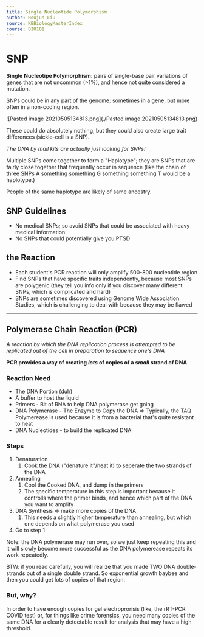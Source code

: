 ```yaml
---
title: Single Nucleotide Polymorphism
author: Houjun Liu
source: KBBiologyMasterIndex
course: BIO101
---
```


# SNP 
**Single Nucleotipe Polymorphism**: pairs of single-base pair variations of genes that are not uncommon (>1%), and hence not quite considered a mutation.

SNPs could be in any part of the genome: sometimes in a gene, but more often in a non-coding region.

![Pasted image 20210505134813.png](./Pasted image 20210505134813.png)

These could do absolutely nothing, but they could also create large trait differences (sickle-cell is a SNP).

_The DNA by mail kits are actually just looking for SNPs!_

Multiple SNPs come together to form a "Haplotype"; they are SNPs that are fairly close together that frequently occur in sequence (like the chain of three SNPs A something something G something something T would be a haplotype.)

People of the same haplotype are likely of same ancestry.

## SNP Guidelines
* No medical SNPs; so avoid SNPs that could be associated with heavy medical information
* No SNPs that could potentially give you PTSD

## the Reaction
- Each student's PCR reaction will only amplify 500-800 nucleotide region
- Find SNPs that have specific traits independently, because most SNPs are polygenic (they tell you info only if you discover many different SNPs, which is complicated and hard)
- SNPs are sometimes discovered using Genome Wide Association Studies, which is challenging to deal with because they may be flawed

***

##  Polymerase Chain Reaction (PCR)
_A reaction by which the DNA replication process is attempted to be replicated out of the cell in preparation to sequence one's DNA_

**PCR provides a way of creating _lots_ of copies of a _small_ strand of DNA**

### Reaction Need
- The DNA Portion (duh)
- A buffer to host the liquid
- Primers - Bit of RNA to help DNA polymerase get going
- DNA Polymerase - The Enzyme to Copy the DNA => Typically, the TAQ Polymerease is used because it is from a bacterial that's quite resistant to heat
- DNA Nucleotides - to build the replicated DNA

### Steps
1. Denaturation
	1. Cook the DNA ("denature it"/heat it) to seperate the two strands of the DNA
2. Annealing
	1. Cool the Cooked DNA, and dump in the primers
	2. The specific temperature in this step is important because it controlls where the primer binds, and hence which part of the DNA you want to amplify
3. DNA Synthesis => make more copies of the DNA
	1. This needs a slightly higher temperature than annealing, but which one depends on what polymerase you used
4. Go to step 1

Note: the DNA polymerase may run over, so we just keep repeating this and it will slowly become more successful as the DNA polymerease repeats its work repeatedly.

BTW: if you read carefully, you will realize that you made TWO DNA double-strands out of a single double strand. So exponential growth baybee and then you could get lots of copies of that region.

### But, why?
In order to have enough copies for gel electroprorisis (like, the rRT-PCR COVID test) or, for things like crime forensics, you need many copies of the same DNA for a clearly detectable result for analysis that may have a high threshold.







